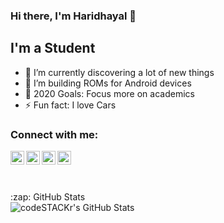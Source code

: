 ### Hi there, I'm Haridhayal 👋


## I'm a Student


- 🌱 I’m currently discovering a lot of new things
- 👯 I’m building ROMs for Android devices
- 🥅 2020 Goals: Focus more on academics
- ⚡ Fun fact: I love Cars

### Connect with me:

[<img align="left" alt="Haridhayal | Gmail" width="22px" src="https://cdn.jsdelivr.net/npm/simple-icons@3.11.0/icons/gmail.svg" />][mail]
[<img align="left" alt="Haridhayal | XDA" width="22px" src="https://cdn.jsdelivr.net/npm/simple-icons@3.11.0/icons/xdadevelopers.svg" />][xda]
[<img align="left" alt="Haridhayal | Telegram" width="22px" src="https://cdn.jsdelivr.net/npm/simple-icons@3.11.0/icons/telegram.svg" />][telegram]
[<img align="left" alt="Haridhayal | Paypal" width="22px" src="https://cdn.jsdelivr.net/npm/simple-icons@3.11.0/icons/paypal.svg" />][paypal]
<br />
<br />
<br />

<summary>:zap: GitHub Stats</summary>

<img align="left" alt="codeSTACKr's GitHub Stats" src="https://github-readme-stats.vercel.app/api?username=haridhayal11&show_icons=true&hide_border=true" />


[mail]: mailto:haridhayal@gmail.com
[paypal]: https://www.paypal.com/cgi-bin/webscr?cmd=_s-xclick&hosted_button_id=2DCMKDAY5JKGW&source=url
[xda]: https://forum.xda-developers.com/member.php?u=9053429
[telegram]: https://t.me/haridhayal
